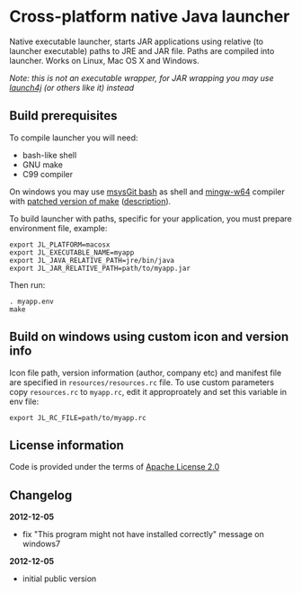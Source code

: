 Cross-platform native Java launcher
===================================

Native executable launcher, starts JAR applications using relative (to launcher executable) paths
to JRE and JAR file. Paths are compiled into launcher. Works on Linux, Mac OS X and Windows.

*Note: this is not an executable wrapper, for JAR wrapping you may use 
[launch4j](http://launch4j.sourceforge.net/) (or others like it) instead*

Build prerequisites
-------------------

To compile launcher you will need:
 - bash-like shell
 - GNU make
 - C99 compiler

On windows you may use [msysGit bash](http://code.google.com/p/msysgit/) as shell and
[mingw-w64](http://mingw-w64.sourceforge.net/) compiler with 
[patched version of make](http://sourceforge.net/projects/mingw-w64/files/External%20binary%20packages%20%28Win64%20hosted%29/make/)
([description](http://sourceforge.net/apps/trac/mingw-w64/wiki/Make)).

To build launcher with paths, specific for your application, you must prepare environment file, example:

    export JL_PLATFORM=macosx
    export JL_EXECUTABLE_NAME=myapp
    export JL_JAVA_RELATIVE_PATH=jre/bin/java
    export JL_JAR_RELATIVE_PATH=path/to/myapp.jar

Then run:

    . myapp.env
    make

Build on windows using custom icon and version info
---------------------------------------------------

Icon file path, version information (author, company etc) and manifest file
are specified in `resources/resources.rc` file. To use custom parameters copy
`resources.rc` to `myapp.rc`, edit it approproately and set this variable in env file:

    export JL_RC_FILE=path/to/myapp.rc

License information
-------------------

Code is provided under the terms of [Apache License 2.0](http://www.apache.org/licenses/LICENSE-2.0)

Changelog
---------

**2012-12-05**

 * fix "This program might not have installed correctly" message on windows7

**2012-12-05**

 * initial public version
